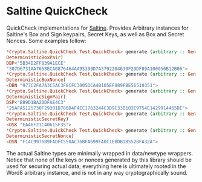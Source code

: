 # Saltine QuickCheck

QuickCheck implementations for [Saltine](https://github.com/tel/saltine).
Provides Arbitrary instances for Saltine's Box and Sign keypairs, Secret Keys,
as well as Box and Secret Nonces. Some examples follow:

```haskell
*Crypto.Saltine.QuickCheck Test.QuickCheck> generate (arbitrary :: Gen
DeterministicBoxPair)
DBP<"5B34D2FF839A1ECE"
"307D6731AA7658ECA0876464AA95399D7A3792204630F29DF89A100056B12B06">
*Crypto.Saltine.QuickCheck Test.QuickCheck> generate (arbitrary :: Gen
DeterministicBoxNonce)
<DBN "977C2FA7A3C5AC3F8CFC3005DCA4B105EF989FBE56510351">
*Crypto.Saltine.QuickCheck Test.QuickCheck> generate (arbitrary :: Gen
DeterministicSignPair)
DSP<"B89D1BA20DFAE4C3"
"25AFA5125730F29301D780D4F4EC1763244C3D9C33B103E9754E1429914465DE">
*Crypto.Saltine.QuickCheck Test.QuickCheck> generate (arbitrary :: Gen
DeterministicSecretKey)
<DSK "EA46F21C40615F35">
*Crypto.Saltine.QuickCheck Test.QuickCheck> generate (arbitrary :: Gen
DeterministicSecretNonce)
<DSN "F14C9976B9FADFC550AC76BFA699FA0C1EBDB1B552BFA32A">
```

The actual Saltine types are minimally wrapped in data/newtype wrappers.
Notice that none of the keys or nonces generated by this library should be
used for securing actual data; everything here is ultimately rooted in the
Word8 arbitrary instance, and is not in any way cryptographically sound.


